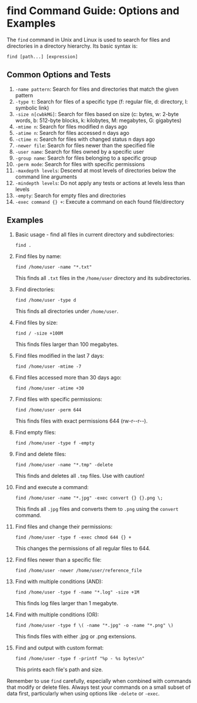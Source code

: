 # find Command Guide: Options and Examples

The `find` command in Unix and Linux is used to search for files and directories in a directory hierarchy. Its basic syntax is:

```
find [path...] [expression]
```

## Common Options and Tests

1. `-name pattern`: Search for files and directories that match the given pattern
2. `-type t`: Search for files of a specific type (f: regular file, d: directory, l: symbolic link)
3. `-size n[cwbkMG]`: Search for files based on size (c: bytes, w: 2-byte words, b: 512-byte blocks, k: kilobytes, M: megabytes, G: gigabytes)
4. `-mtime n`: Search for files modified n days ago
5. `-atime n`: Search for files accessed n days ago
6. `-ctime n`: Search for files with changed status n days ago
7. `-newer file`: Search for files newer than the specified file
8. `-user name`: Search for files owned by a specific user
9. `-group name`: Search for files belonging to a specific group
10. `-perm mode`: Search for files with specific permissions
11. `-maxdepth levels`: Descend at most levels of directories below the command line arguments
12. `-mindepth levels`: Do not apply any tests or actions at levels less than levels
13. `-empty`: Search for empty files and directories
14. `-exec command {} +`: Execute a command on each found file/directory

## Examples

1. Basic usage - find all files in current directory and subdirectories:
   ```
   find .
   ```

2. Find files by name:
   ```
   find /home/user -name "*.txt"
   ```
   This finds all `.txt` files in the `/home/user` directory and its subdirectories.

3. Find directories:
   ```
   find /home/user -type d
   ```
   This finds all directories under `/home/user`.

4. Find files by size:
   ```
   find / -size +100M
   ```
   This finds files larger than 100 megabytes.

5. Find files modified in the last 7 days:
   ```
   find /home/user -mtime -7
   ```

6. Find files accessed more than 30 days ago:
   ```
   find /home/user -atime +30
   ```

7. Find files with specific permissions:
   ```
   find /home/user -perm 644
   ```
   This finds files with exact permissions 644 (rw-r--r--).

8. Find empty files:
   ```
   find /home/user -type f -empty
   ```

9. Find and delete files:
   ```
   find /home/user -name "*.tmp" -delete
   ```
   This finds and deletes all `.tmp` files. Use with caution!

10. Find and execute a command:
    ```
    find /home/user -name "*.jpg" -exec convert {} {}.png \;
    ```
    This finds all `.jpg` files and converts them to `.png` using the `convert` command.

11. Find files and change their permissions:
    ```
    find /home/user -type f -exec chmod 644 {} +
    ```
    This changes the permissions of all regular files to 644.

12. Find files newer than a specific file:
    ```
    find /home/user -newer /home/user/reference_file
    ```

13. Find with multiple conditions (AND):
    ```
    find /home/user -type f -name "*.log" -size +1M
    ```
    This finds log files larger than 1 megabyte.

14. Find with multiple conditions (OR):
    ```
    find /home/user -type f \( -name "*.jpg" -o -name "*.png" \)
    ```
    This finds files with either .jpg or .png extensions.

15. Find and output with custom format:
    ```
    find /home/user -type f -printf "%p - %s bytes\n"
    ```
    This prints each file's path and size.

Remember to use `find` carefully, especially when combined with commands that modify or delete files. Always test your commands on a small subset of data first, particularly when using options like `-delete` or `-exec`.
